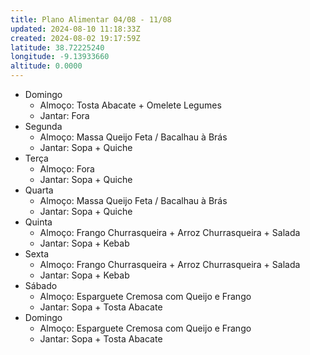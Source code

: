 ```yaml
---
title: Plano Alimentar 04/08 - 11/08
updated: 2024-08-10 11:18:33Z
created: 2024-08-02 19:17:59Z
latitude: 38.72225240
longitude: -9.13933660
altitude: 0.0000
---
```


- Domingo
    - Almoço: Tosta Abacate + Omelete Legumes
    - Jantar: Fora
- Segunda
    - Almoço: Massa Queijo Feta / Bacalhau à Brás
    - Jantar: Sopa + Quiche
- Terça
    - Almoço: Fora
    - Jantar: Sopa + Quiche
- Quarta
    - Almoço: Massa Queijo Feta / Bacalhau à Brás
    - Jantar: Sopa + Quiche
- Quinta
    - Almoço: Frango Churrasqueira + Arroz Churrasqueira + Salada
    - Jantar: Sopa + Kebab
- Sexta
    - Almoço: Frango Churrasqueira + Arroz Churrasqueira + Salada
    - Jantar: Sopa + Kebab
- Sábado
    - Almoço: Esparguete Cremosa com Queijo e Frango
    - Jantar: Sopa + Tosta Abacate
- Domingo
    - Almoço: Esparguete Cremosa com Queijo e Frango
    - Jantar: Sopa + Tosta Abacate